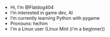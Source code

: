 - Hi, I’m @Flatdog404
- I’m interested in game dev, AI
- I’m currently learning Python with pygame
- Pronouns: he/him
- I'm a Linux user (Linux Mint (i'm a beginner))

<!---
Flatdog404/Flatdog404 is a ✨ special ✨ repository because its `README.md` (this file) appears on your GitHub profile.
You can click the Preview link to take a look at your changes.
--->
